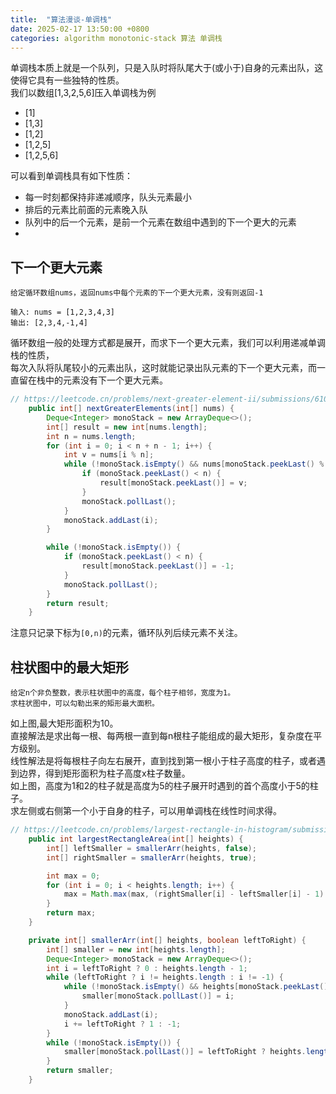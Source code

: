 ```yaml
---
title:  "算法漫谈-单调栈"
date: 2025-02-17 13:50:00 +0800
categories: algorithm monotonic-stack 算法 单调栈
---
```


单调栈本质上就是一个队列，只是入队时将队尾大于(或小于)自身的元素出队，这使得它具有一些独特的性质。  
我们以数组[1,3,2,5,6]压入单调栈为例
+ [1]
+ [1,3]
+ [1,2]
+ [1,2,5]
+ [1,2,5,6]

可以看到单调栈具有如下性质：
+ 每一时刻都保持非递减顺序，队头元素最小
+ 排后的元素比前面的元素晚入队
+ 队列中的后一个元素，是前一个元素在数组中遇到的下一个更大的元素
+ 
## 下一个更大元素
```text
给定循环数组nums，返回nums中每个元素的下一个更大元素，没有则返回-1

输入: nums = [1,2,3,4,3]
输出: [2,3,4,-1,4]
```

循环数组一般的处理方式都是展开，而求下一个更大元素，我们可以利用递减单调栈的性质，  
每次入队将队尾较小的元素出队，这时就能记录出队元素的下一个更大元素，而一直留在栈中的元素没有下一个更大元素。

```java
// https://leetcode.cn/problems/next-greater-element-ii/submissions/610355485
    public int[] nextGreaterElements(int[] nums) {
        Deque<Integer> monoStack = new ArrayDeque<>();
        int[] result = new int[nums.length];
        int n = nums.length;
        for (int i = 0; i < n + n - 1; i++) {
            int v = nums[i % n];
            while (!monoStack.isEmpty() && nums[monoStack.peekLast() % n] < v) {
                if (monoStack.peekLast() < n) {
                    result[monoStack.peekLast()] = v;
                }
                monoStack.pollLast();
            }
            monoStack.addLast(i);
        }

        while (!monoStack.isEmpty()) {
            if (monoStack.peekLast() < n) {
                result[monoStack.peekLast()] = -1;
            }
            monoStack.pollLast();
        }
        return result;
    }
```
注意只记录下标为`[0,n)`的元素，循环队列后续元素不关注。

## 柱状图中的最大矩形
```text
给定n个非负整数，表示柱状图中的高度，每个柱子相邻，宽度为1。
求柱状图中，可以勾勒出来的矩形最大面积。
```

<script defer type="text/tikz">
\begin{tikzpicture}[
every node/.style={node font=\large\bfseries, line width=1.5pt, minimum size=12mm},
]

\foreach \x/\h/\v in {0/2/,1/1/,2/5/,3/6/,4/2/,5/3/} {
  \pgfmathsetmacro{\next}{int(\x+1)};
  \draw (\x,0) rectangle node (a\x) {\h} (\next,\h);
  \pgfmathsetmacro{\right}{int(\x+7)};
  \pgfmathsetmacro{\rNext}{int(\x+8)};
  \draw (\right,0) rectangle node (b\x) {\h} (\rNext,\h);
}

\draw[fill=lightgray, fill opacity=1] (9,0) rectangle node {10} (11,5);

\end{tikzpicture}
</script>

如上图,最大矩形面积为10。  
直接解法是求出每一根、每两根一直到每n根柱子能组成的最大矩形，复杂度在平方级别。  
线性解法是将每根柱子向左右展开，直到找到第一根小于柱子高度的柱子，或者遇到边界，得到矩形面积为柱子高度x柱子数量。  
如上图，高度为1和2的柱子就是高度为5的柱子展开时遇到的首个高度小于5的柱子。  
求左侧或右侧第一个小于自身的柱子，可以用单调栈在线性时间求得。


```java
// https://leetcode.cn/problems/largest-rectangle-in-histogram/submissions/544991244
    public int largestRectangleArea(int[] heights) {
        int[] leftSmaller = smallerArr(heights, false);
        int[] rightSmaller = smallerArr(heights, true);

        int max = 0;
        for (int i = 0; i < heights.length; i++) {
            max = Math.max(max, (rightSmaller[i] - leftSmaller[i] - 1) * heights[i]);
        }
        return max;
    }

    private int[] smallerArr(int[] heights, boolean leftToRight) {
        int[] smaller = new int[heights.length];
        Deque<Integer> monoStack = new ArrayDeque<>();
        int i = leftToRight ? 0 : heights.length - 1;
        while (leftToRight ? i != heights.length : i != -1) {
            while (!monoStack.isEmpty() && heights[monoStack.peekLast()] > heights[i]) {
                smaller[monoStack.pollLast()] = i;
            }
            monoStack.addLast(i);
            i += leftToRight ? 1 : -1;
        }
        while (!monoStack.isEmpty()) {
            smaller[monoStack.pollLast()] = leftToRight ? heights.length : -1;
        }
        return smaller;
    }
```



